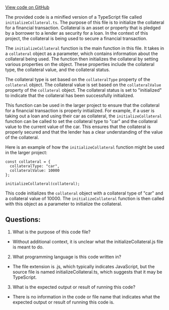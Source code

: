 [View code on GitHub](https://github.com/convergence-rfq/convergence-program-library/rfq/js/generated/instructions/initializeCollateral.js.map)

The provided code is a minified version of a TypeScript file called `initializeCollateral.ts`. The purpose of this file is to initialize the collateral for a financial transaction. Collateral is an asset or property that is pledged by a borrower to a lender as security for a loan. In the context of this project, the collateral is being used to secure a financial transaction.

The `initializeCollateral` function is the main function in this file. It takes in a `collateral` object as a parameter, which contains information about the collateral being used. The function then initializes the collateral by setting various properties on the object. These properties include the collateral type, the collateral value, and the collateral status.

The collateral type is set based on the `collateralType` property of the `collateral` object. The collateral value is set based on the `collateralValue` property of the `collateral` object. The collateral status is set to "initialized" to indicate that the collateral has been successfully initialized.

This function can be used in the larger project to ensure that the collateral for a financial transaction is properly initialized. For example, if a user is taking out a loan and using their car as collateral, the `initializeCollateral` function can be called to set the collateral type to "car" and the collateral value to the current value of the car. This ensures that the collateral is properly secured and that the lender has a clear understanding of the value of the collateral.

Here is an example of how the `initializeCollateral` function might be used in the larger project:

```
const collateral = {
  collateralType: "car",
  collateralValue: 10000
};

initializeCollateral(collateral);
```

This code initializes the `collateral` object with a collateral type of "car" and a collateral value of 10000. The `initializeCollateral` function is then called with this object as a parameter to initialize the collateral.
## Questions: 
 1. What is the purpose of this code file?
- Without additional context, it is unclear what the initializeCollateral.js file is meant to do. 

2. What programming language is this code written in?
- The file extension is .js, which typically indicates JavaScript, but the source file is named initializeCollateral.ts, which suggests that it may be TypeScript. 

3. What is the expected output or result of running this code?
- There is no information in the code or file name that indicates what the expected output or result of running this code is.